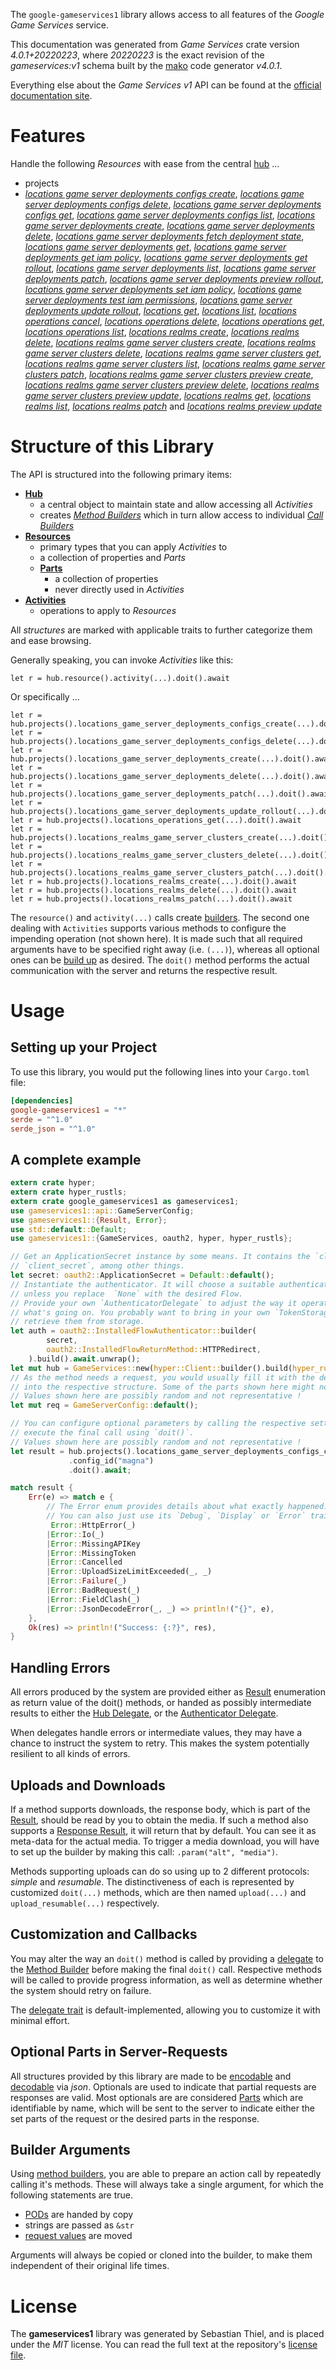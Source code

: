 <!---
DO NOT EDIT !
This file was generated automatically from 'src/generator/templates/api/README.md.mako'
DO NOT EDIT !
-->
The `google-gameservices1` library allows access to all features of the *Google Game Services* service.

This documentation was generated from *Game Services* crate version *4.0.1+20220223*, where *20220223* is the exact revision of the *gameservices:v1* schema built by the [mako](http://www.makotemplates.org/) code generator *v4.0.1*.

Everything else about the *Game Services* *v1* API can be found at the
[official documentation site](https://cloud.google.com/solutions/gaming/).
# Features

Handle the following *Resources* with ease from the central [hub](https://docs.rs/google-gameservices1/4.0.1+20220223/google_gameservices1/GameServices) ... 

* projects
 * [*locations game server deployments configs create*](https://docs.rs/google-gameservices1/4.0.1+20220223/google_gameservices1/api::ProjectLocationGameServerDeploymentConfigCreateCall), [*locations game server deployments configs delete*](https://docs.rs/google-gameservices1/4.0.1+20220223/google_gameservices1/api::ProjectLocationGameServerDeploymentConfigDeleteCall), [*locations game server deployments configs get*](https://docs.rs/google-gameservices1/4.0.1+20220223/google_gameservices1/api::ProjectLocationGameServerDeploymentConfigGetCall), [*locations game server deployments configs list*](https://docs.rs/google-gameservices1/4.0.1+20220223/google_gameservices1/api::ProjectLocationGameServerDeploymentConfigListCall), [*locations game server deployments create*](https://docs.rs/google-gameservices1/4.0.1+20220223/google_gameservices1/api::ProjectLocationGameServerDeploymentCreateCall), [*locations game server deployments delete*](https://docs.rs/google-gameservices1/4.0.1+20220223/google_gameservices1/api::ProjectLocationGameServerDeploymentDeleteCall), [*locations game server deployments fetch deployment state*](https://docs.rs/google-gameservices1/4.0.1+20220223/google_gameservices1/api::ProjectLocationGameServerDeploymentFetchDeploymentStateCall), [*locations game server deployments get*](https://docs.rs/google-gameservices1/4.0.1+20220223/google_gameservices1/api::ProjectLocationGameServerDeploymentGetCall), [*locations game server deployments get iam policy*](https://docs.rs/google-gameservices1/4.0.1+20220223/google_gameservices1/api::ProjectLocationGameServerDeploymentGetIamPolicyCall), [*locations game server deployments get rollout*](https://docs.rs/google-gameservices1/4.0.1+20220223/google_gameservices1/api::ProjectLocationGameServerDeploymentGetRolloutCall), [*locations game server deployments list*](https://docs.rs/google-gameservices1/4.0.1+20220223/google_gameservices1/api::ProjectLocationGameServerDeploymentListCall), [*locations game server deployments patch*](https://docs.rs/google-gameservices1/4.0.1+20220223/google_gameservices1/api::ProjectLocationGameServerDeploymentPatchCall), [*locations game server deployments preview rollout*](https://docs.rs/google-gameservices1/4.0.1+20220223/google_gameservices1/api::ProjectLocationGameServerDeploymentPreviewRolloutCall), [*locations game server deployments set iam policy*](https://docs.rs/google-gameservices1/4.0.1+20220223/google_gameservices1/api::ProjectLocationGameServerDeploymentSetIamPolicyCall), [*locations game server deployments test iam permissions*](https://docs.rs/google-gameservices1/4.0.1+20220223/google_gameservices1/api::ProjectLocationGameServerDeploymentTestIamPermissionCall), [*locations game server deployments update rollout*](https://docs.rs/google-gameservices1/4.0.1+20220223/google_gameservices1/api::ProjectLocationGameServerDeploymentUpdateRolloutCall), [*locations get*](https://docs.rs/google-gameservices1/4.0.1+20220223/google_gameservices1/api::ProjectLocationGetCall), [*locations list*](https://docs.rs/google-gameservices1/4.0.1+20220223/google_gameservices1/api::ProjectLocationListCall), [*locations operations cancel*](https://docs.rs/google-gameservices1/4.0.1+20220223/google_gameservices1/api::ProjectLocationOperationCancelCall), [*locations operations delete*](https://docs.rs/google-gameservices1/4.0.1+20220223/google_gameservices1/api::ProjectLocationOperationDeleteCall), [*locations operations get*](https://docs.rs/google-gameservices1/4.0.1+20220223/google_gameservices1/api::ProjectLocationOperationGetCall), [*locations operations list*](https://docs.rs/google-gameservices1/4.0.1+20220223/google_gameservices1/api::ProjectLocationOperationListCall), [*locations realms create*](https://docs.rs/google-gameservices1/4.0.1+20220223/google_gameservices1/api::ProjectLocationRealmCreateCall), [*locations realms delete*](https://docs.rs/google-gameservices1/4.0.1+20220223/google_gameservices1/api::ProjectLocationRealmDeleteCall), [*locations realms game server clusters create*](https://docs.rs/google-gameservices1/4.0.1+20220223/google_gameservices1/api::ProjectLocationRealmGameServerClusterCreateCall), [*locations realms game server clusters delete*](https://docs.rs/google-gameservices1/4.0.1+20220223/google_gameservices1/api::ProjectLocationRealmGameServerClusterDeleteCall), [*locations realms game server clusters get*](https://docs.rs/google-gameservices1/4.0.1+20220223/google_gameservices1/api::ProjectLocationRealmGameServerClusterGetCall), [*locations realms game server clusters list*](https://docs.rs/google-gameservices1/4.0.1+20220223/google_gameservices1/api::ProjectLocationRealmGameServerClusterListCall), [*locations realms game server clusters patch*](https://docs.rs/google-gameservices1/4.0.1+20220223/google_gameservices1/api::ProjectLocationRealmGameServerClusterPatchCall), [*locations realms game server clusters preview create*](https://docs.rs/google-gameservices1/4.0.1+20220223/google_gameservices1/api::ProjectLocationRealmGameServerClusterPreviewCreateCall), [*locations realms game server clusters preview delete*](https://docs.rs/google-gameservices1/4.0.1+20220223/google_gameservices1/api::ProjectLocationRealmGameServerClusterPreviewDeleteCall), [*locations realms game server clusters preview update*](https://docs.rs/google-gameservices1/4.0.1+20220223/google_gameservices1/api::ProjectLocationRealmGameServerClusterPreviewUpdateCall), [*locations realms get*](https://docs.rs/google-gameservices1/4.0.1+20220223/google_gameservices1/api::ProjectLocationRealmGetCall), [*locations realms list*](https://docs.rs/google-gameservices1/4.0.1+20220223/google_gameservices1/api::ProjectLocationRealmListCall), [*locations realms patch*](https://docs.rs/google-gameservices1/4.0.1+20220223/google_gameservices1/api::ProjectLocationRealmPatchCall) and [*locations realms preview update*](https://docs.rs/google-gameservices1/4.0.1+20220223/google_gameservices1/api::ProjectLocationRealmPreviewUpdateCall)




# Structure of this Library

The API is structured into the following primary items:

* **[Hub](https://docs.rs/google-gameservices1/4.0.1+20220223/google_gameservices1/GameServices)**
    * a central object to maintain state and allow accessing all *Activities*
    * creates [*Method Builders*](https://docs.rs/google-gameservices1/4.0.1+20220223/google_gameservices1/client::MethodsBuilder) which in turn
      allow access to individual [*Call Builders*](https://docs.rs/google-gameservices1/4.0.1+20220223/google_gameservices1/client::CallBuilder)
* **[Resources](https://docs.rs/google-gameservices1/4.0.1+20220223/google_gameservices1/client::Resource)**
    * primary types that you can apply *Activities* to
    * a collection of properties and *Parts*
    * **[Parts](https://docs.rs/google-gameservices1/4.0.1+20220223/google_gameservices1/client::Part)**
        * a collection of properties
        * never directly used in *Activities*
* **[Activities](https://docs.rs/google-gameservices1/4.0.1+20220223/google_gameservices1/client::CallBuilder)**
    * operations to apply to *Resources*

All *structures* are marked with applicable traits to further categorize them and ease browsing.

Generally speaking, you can invoke *Activities* like this:

```Rust,ignore
let r = hub.resource().activity(...).doit().await
```

Or specifically ...

```ignore
let r = hub.projects().locations_game_server_deployments_configs_create(...).doit().await
let r = hub.projects().locations_game_server_deployments_configs_delete(...).doit().await
let r = hub.projects().locations_game_server_deployments_create(...).doit().await
let r = hub.projects().locations_game_server_deployments_delete(...).doit().await
let r = hub.projects().locations_game_server_deployments_patch(...).doit().await
let r = hub.projects().locations_game_server_deployments_update_rollout(...).doit().await
let r = hub.projects().locations_operations_get(...).doit().await
let r = hub.projects().locations_realms_game_server_clusters_create(...).doit().await
let r = hub.projects().locations_realms_game_server_clusters_delete(...).doit().await
let r = hub.projects().locations_realms_game_server_clusters_patch(...).doit().await
let r = hub.projects().locations_realms_create(...).doit().await
let r = hub.projects().locations_realms_delete(...).doit().await
let r = hub.projects().locations_realms_patch(...).doit().await
```

The `resource()` and `activity(...)` calls create [builders][builder-pattern]. The second one dealing with `Activities` 
supports various methods to configure the impending operation (not shown here). It is made such that all required arguments have to be 
specified right away (i.e. `(...)`), whereas all optional ones can be [build up][builder-pattern] as desired.
The `doit()` method performs the actual communication with the server and returns the respective result.

# Usage

## Setting up your Project

To use this library, you would put the following lines into your `Cargo.toml` file:

```toml
[dependencies]
google-gameservices1 = "*"
serde = "^1.0"
serde_json = "^1.0"
```

## A complete example

```Rust
extern crate hyper;
extern crate hyper_rustls;
extern crate google_gameservices1 as gameservices1;
use gameservices1::api::GameServerConfig;
use gameservices1::{Result, Error};
use std::default::Default;
use gameservices1::{GameServices, oauth2, hyper, hyper_rustls};

// Get an ApplicationSecret instance by some means. It contains the `client_id` and 
// `client_secret`, among other things.
let secret: oauth2::ApplicationSecret = Default::default();
// Instantiate the authenticator. It will choose a suitable authentication flow for you, 
// unless you replace  `None` with the desired Flow.
// Provide your own `AuthenticatorDelegate` to adjust the way it operates and get feedback about 
// what's going on. You probably want to bring in your own `TokenStorage` to persist tokens and
// retrieve them from storage.
let auth = oauth2::InstalledFlowAuthenticator::builder(
        secret,
        oauth2::InstalledFlowReturnMethod::HTTPRedirect,
    ).build().await.unwrap();
let mut hub = GameServices::new(hyper::Client::builder().build(hyper_rustls::HttpsConnectorBuilder::new().with_native_roots().https_or_http().enable_http1().enable_http2().build()), auth);
// As the method needs a request, you would usually fill it with the desired information
// into the respective structure. Some of the parts shown here might not be applicable !
// Values shown here are possibly random and not representative !
let mut req = GameServerConfig::default();

// You can configure optional parameters by calling the respective setters at will, and
// execute the final call using `doit()`.
// Values shown here are possibly random and not representative !
let result = hub.projects().locations_game_server_deployments_configs_create(req, "parent")
             .config_id("magna")
             .doit().await;

match result {
    Err(e) => match e {
        // The Error enum provides details about what exactly happened.
        // You can also just use its `Debug`, `Display` or `Error` traits
         Error::HttpError(_)
        |Error::Io(_)
        |Error::MissingAPIKey
        |Error::MissingToken
        |Error::Cancelled
        |Error::UploadSizeLimitExceeded(_, _)
        |Error::Failure(_)
        |Error::BadRequest(_)
        |Error::FieldClash(_)
        |Error::JsonDecodeError(_, _) => println!("{}", e),
    },
    Ok(res) => println!("Success: {:?}", res),
}

```
## Handling Errors

All errors produced by the system are provided either as [Result](https://docs.rs/google-gameservices1/4.0.1+20220223/google_gameservices1/client::Result) enumeration as return value of
the doit() methods, or handed as possibly intermediate results to either the 
[Hub Delegate](https://docs.rs/google-gameservices1/4.0.1+20220223/google_gameservices1/client::Delegate), or the [Authenticator Delegate](https://docs.rs/yup-oauth2/*/yup_oauth2/trait.AuthenticatorDelegate.html).

When delegates handle errors or intermediate values, they may have a chance to instruct the system to retry. This 
makes the system potentially resilient to all kinds of errors.

## Uploads and Downloads
If a method supports downloads, the response body, which is part of the [Result](https://docs.rs/google-gameservices1/4.0.1+20220223/google_gameservices1/client::Result), should be
read by you to obtain the media.
If such a method also supports a [Response Result](https://docs.rs/google-gameservices1/4.0.1+20220223/google_gameservices1/client::ResponseResult), it will return that by default.
You can see it as meta-data for the actual media. To trigger a media download, you will have to set up the builder by making
this call: `.param("alt", "media")`.

Methods supporting uploads can do so using up to 2 different protocols: 
*simple* and *resumable*. The distinctiveness of each is represented by customized 
`doit(...)` methods, which are then named `upload(...)` and `upload_resumable(...)` respectively.

## Customization and Callbacks

You may alter the way an `doit()` method is called by providing a [delegate](https://docs.rs/google-gameservices1/4.0.1+20220223/google_gameservices1/client::Delegate) to the 
[Method Builder](https://docs.rs/google-gameservices1/4.0.1+20220223/google_gameservices1/client::CallBuilder) before making the final `doit()` call. 
Respective methods will be called to provide progress information, as well as determine whether the system should 
retry on failure.

The [delegate trait](https://docs.rs/google-gameservices1/4.0.1+20220223/google_gameservices1/client::Delegate) is default-implemented, allowing you to customize it with minimal effort.

## Optional Parts in Server-Requests

All structures provided by this library are made to be [encodable](https://docs.rs/google-gameservices1/4.0.1+20220223/google_gameservices1/client::RequestValue) and 
[decodable](https://docs.rs/google-gameservices1/4.0.1+20220223/google_gameservices1/client::ResponseResult) via *json*. Optionals are used to indicate that partial requests are responses 
are valid.
Most optionals are are considered [Parts](https://docs.rs/google-gameservices1/4.0.1+20220223/google_gameservices1/client::Part) which are identifiable by name, which will be sent to 
the server to indicate either the set parts of the request or the desired parts in the response.

## Builder Arguments

Using [method builders](https://docs.rs/google-gameservices1/4.0.1+20220223/google_gameservices1/client::CallBuilder), you are able to prepare an action call by repeatedly calling it's methods.
These will always take a single argument, for which the following statements are true.

* [PODs][wiki-pod] are handed by copy
* strings are passed as `&str`
* [request values](https://docs.rs/google-gameservices1/4.0.1+20220223/google_gameservices1/client::RequestValue) are moved

Arguments will always be copied or cloned into the builder, to make them independent of their original life times.

[wiki-pod]: http://en.wikipedia.org/wiki/Plain_old_data_structure
[builder-pattern]: http://en.wikipedia.org/wiki/Builder_pattern
[google-go-api]: https://github.com/google/google-api-go-client

# License
The **gameservices1** library was generated by Sebastian Thiel, and is placed 
under the *MIT* license.
You can read the full text at the repository's [license file][repo-license].

[repo-license]: https://github.com/Byron/google-apis-rsblob/main/LICENSE.md


